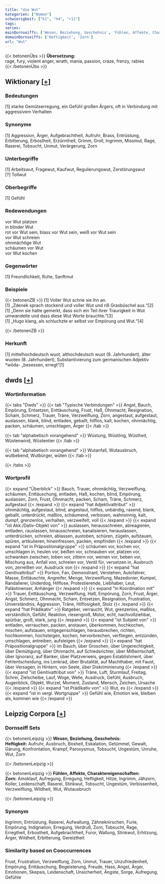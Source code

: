 ```yaml
---
title: "die Wut"
kategorien: ["Nomen"]
schwierigkeit: ["k1", "h4", "r11"]
tags:
series:
mainDornseiffs: ['Wesen, Beziehung, Geschehnis', 'Fühlen, Affekte, Charaktereigenschaften']
domainDornseiffs: ['Heftigkeit', 'Zorn']
url: "Wut"
---
```


{{< betonenÜbs >}}
**Übersetzung:**  
rage, fury, violent anger, wrath, mania, passion, craze, frenzy, rabies  
{{< /betonenÜbs >}}

## Wiktionary [[+](https://de.wiktionary.org/wiki/Wut)]

### Bedeutungen
[1] starke Gemütserregung, ein Gefühl großen Ärgers, oft in Verbindung mit aggressivem Verhalten  

### Synonyme
[1] Aggression, Ärger, Aufgebrachtheit, Aufruhr, Brass, Entrüstung, Erbitterung, Erbostheit, Erzürntheit, Grimm, Groll, Ingrimm, Missmut, Rage, Raserei, Tobsucht, Unmut, Verärgerung, Zorn  

### Unterbegriffe
[1] Arbeitswut, Fragewut, Kaufwut, Regulierungswut, Zerstörungswut  
[?] Tollwut  

### Oberbegriffe
[1] Gefühl  

### Redewendungen
vor Wut platzen  
in blinder Wut  
rot vor Wut sein, blass vor Wut sein, weiß vor Wut sein  
vor Wut schreien  
ohnmächtige Wut  
schäumen vor Wut  
vor Wut kochen  

### Gegenwörter
[1] Freundlichkeit, Ruhe, Sanftmut  

### Beispiele
{{< betonenZB >}}
[1] Voller Wut schrie sie ihn an.  
[1] „Zdenek sprach stockend und voller Wut und riß Grasbüschel aus.“[2]  
[1] „Denn sie hatte gemerkt, dass sich ein Teil ihrer Traurigkeit in Wut umwandelte und dass diese Wut Worte brauchte.“[3]  
[1] „Hugo klang, als schluchzte er selbst vor Empörung und Wut.“[4]  

{{< /betonenZB >}}
### Herkunft
[1] mittelhochdeutsch wuot, althochdeutsch wuot (9. Jahrhundert), älter wuoten (8. Jahrhundert), Substantivierung zum germanischen Adjektiv *wōda- „besessen, erregt“[1]  



## dwds [[+](https://www.dwds.de/wb/Wut)]

### Wortinformation
{{< tabs "Dwds" >}}
{{< tab "Typische Verbindungen" >}}
Angst, Bauch, Empörung, Entsetzen, Enttäuschung, Frust, Haß, Ohnmacht, Resignation, Scham, Schmerz, Trauer, Träne, Verzweiflung, Zorn, angestaut, aufgestaut, auslassen, blank, blind, entladen, geballt, hilflos, kalt, kochen, ohnmächtig, packen, schäumen, umschlagen, Ärger
{{< /tab >}}

{{< tab "alphabetisch vorangehend" >}}
Wüstung, Wüstling, Wüstheit, Wüstenwind, Wüstentier
{{< /tab >}}

{{< tab "alphabetisch vorangehend" >}}
Wutanfall, Wutausbruch, wutbebend, Wutbürger, wüten
{{< /tab >}}

{{< /tabs >}}

### Wortprofil
{{< expand "Überblick" >}} Bauch, Trauer, ohnmächtig, Verzweiflung, schäumen, Enttäuschung, entladen, Haß, kochen, blind, Empörung, auslassen, Zorn, Frust, Ohnmacht, packen, Scham, Träne, Schmerz, aufgestaut {{< /expand >}}
{{< expand "hat Adjektivattribut" >}} ohnmächtig, aufgestaut, blind, angestaut, hilflos, unbändig, rasend, blank, geballt, unterdrückt, maßlos, schäumend, verbissen, wahnsinnig, kalt, dumpf, grenzenlos, verhalten, verzweifelt, voll {{< /expand >}}
{{< expand "ist Akk./Dativ-Objekt von" >}} auslassen, herausschreien, abreagieren, entladen, rauslassen, hinausschreien, kanalisieren, herauslassen, unterdrücken, schreien, ablassen, austoben, schüren, zügeln, aufstauen, spüren, artikulieren, hineinfressen, packen, empfinden {{< /expand >}}
{{< expand "ist in Präpositionalgruppe" >}} schäumen vor, kochen vor, umschlagen in, heulen vor, beißen vor, schnauben vor, platzen vor, schwanken zwischen, toben vor, zittern vor, weinen vor, beben vor, Mischung aus, Anfall von, schreien vor, Ventil für, versetzen in, Ausbruch von, zerreißen vor, Ausdruck von {{< /expand >}}
{{< expand "hat Genitivattribut" >}} Portion, Fan, Demonstrant, Verstehen, Autofahrer, Masse, Enttäuschte, Angreifer, Menge, Verzweiflung, Mazedonier, Kumpel, Randalierer, Underdog, Hilflose, Protestierende, Liebhaber, Leut, Palästinenser, Anhänger {{< /expand >}}
{{< expand "in Koordination mit" >}} Trauer, Enttäuschung, Verzweiflung, Haß, Empörung, Zorn, Frust, Ärger, Angst, Schmerz, Ohnmacht, Scham, Entsetzen, Resignation, Frustration, Unverständnis, Aggression, Träne, Hilflosigkeit, Stolz {{< /expand >}}
{{< expand "hat Prädikativ" >}} Ratgeber, verraucht, Wut, grenzenlos, maßlos, verständlich, Gefühl, Reaktion, riesengroß, Motor, echt, nachvollziehbar, spürbar, groß, stark, jung {{< /expand >}}
{{< expand "ist Subjekt von" >}} entladen, verrauchen, packen, anstauen, überkommen, hochkochen, mischen, aufstauen, entgegenschlagen, herausbrechen, richten, hochkommen, hochsteigen, kochen, hervorbrechen, verfliegen, entzünden, umschlagen, antreiben, aufsteigen {{< /expand >}}
{{< expand "hat Präpositionalgruppe" >}} im Bauch, über Groschen, über Ungerechtigkeit, über Demütigung, über Ohnmacht, auf Schiedsrichter, über Mißwirtschaft, über Ignoranz, auf Banker, über Platzverweis, gegen Establishment, über Fehlentscheidung, ins Lenkrad, über Brutalität, auf Machthaber, mit Faust, über Versagen, in Hintern, von Seele, über Diskriminierung {{< /expand >}}
{{< expand "ist Genitivattribut von" >}} Träne, Luft, Sturmlauf, Freitag, Schrei, Zielscheibe, Lauf, Woge, Welle, Ausdruck, Gefühl, Ausbruch, Augenblick, Objekt, Wurzel, Moment, Zustand, Mensch, Zeichen, Ursache {{< /expand >}}
{{< expand "ist Prädikativ von" >}} Wut, es {{< /expand >}}
{{< expand "ist in vergl. Wortgruppe" >}} Gefühl wie, Emotion wie, bleiben als, kommen wie {{< /expand >}}

## Leipzig Corpora [[+](https://corpora.uni-leipzig.de/en/res?word=Wut&corpusId=deu_newscrawl-public_2018)]

### Dornseiff Sets
{{< betonenLeipzig >}}
**Wesen, Beziehung, Geschehnis:**  
**Heftigkeit:** Aufruhr, Ausbruch, Bosheit, Eskalation, Getümmel, Gewalt, Gärung, Konfrontation, Krampf, Paroxysmus, Tobsucht, Ungestüm, Unruhe, Wut, Zorn  

{{< /betonenLeipzig >}}


{{< betonenLeipzig >}}
**Fühlen, Affekte, Charaktereigenschaften:**  
**Zorn:** Amoklauf, Aufregung, Erregung, Heftigkeit, Hitze, Ingrimm, Jähzorn, Koller, Leidenschaft, Raserei, Stinkwut, Tobsucht, Ungestüm, Verbissenheit, Verzweiflung, Wildheit, Wut, Wutausbruch  

{{< /betonenLeipzig >}}

### Synonym
Ingrimm, Entrüstung, Raserei, Aufwallung, Zähneknirschen, Furie, Empörung, Indignation, Erregung, Verdruß, Zorn, Tobsucht, Rage, Erregtheit, Erbostheit, Aufgebrachtheit, Furor, Wallung, Stinkwut, Erhitzung, Ärger, Wildheit, Erbitterung, Gereiztheit


### Similarity based on Cooccurrences
Frust, Frustration, Verzweiflung, Zorn, Unmut, Trauer, Unzufriedenheit, Empörung, Enttäuschung, Begeisterung, Freude, Hass, Angst, Ärger, Emotionen, Skepsis, Leidenschaft, Unsicherheit, Ängste, Sorge, Aufregung, Gefühle

